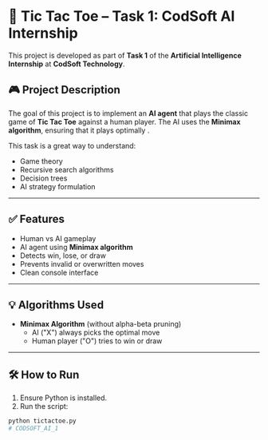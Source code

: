 # 🤖 Tic Tac Toe – Task 1: CodSoft AI Internship

This project is developed as part of **Task 1** of the **Artificial Intelligence Internship** at **CodSoft Technology**.

## 🎮 Project Description

The goal of this project is to implement an **AI agent** that plays the classic game of **Tic Tac Toe** against a human player. The AI uses the **Minimax algorithm**, ensuring that it plays optimally .

This task is a great way to understand:
- Game theory
- Recursive search algorithms
- Decision trees
- AI strategy formulation

---

## ✅ Features

- Human vs AI gameplay
- AI agent using **Minimax algorithm**
- Detects win, lose, or draw
- Prevents invalid or overwritten moves
- Clean console interface

---

## 💡 Algorithms Used

- **Minimax Algorithm** (without alpha-beta pruning)
    - AI ("X") always picks the optimal move
    - Human player ("O") tries to win or draw

---

## 🛠️ How to Run

1. Ensure Python is installed.
2. Run the script:
```bash
python tictactoe.py
#   C O D S O F T _ A I _ 1  
 
